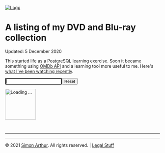 <script src="https://www.simonarthur.co.uk/includes/scripts/md-page.js"></script>

[![Logo](https://www.simonarthur.co.uk/includes/images/anomis66_jack.png "Keep It Simple, Simon")][home]






A listing of my DVD and Blu-ray collection
==========================================

Updated: 5 December 2020

This started life as a [PostgreSQL](https://www.postgresql.org/) learning exercise. Soon it became something using [OMDb API](https://www.omdbapi.com/) and a learning tool more useful to me. Here's [what I've been watching recently](https://m.imdb.com/user/ur90560186/checkins?sort=list_order%2Cdesc&view=grid).

<form action="#">
	<input type="text" name="quicksearch" id="quicksearch" autofocus /><input type="reset" />
</form>

<div id="loading">
	<p><img src="https://www.simonarthur.co.uk/includes/images/loading-gray.gif" alt="Loading ... " width="100" /></p>
</div>

<div id="csv-list">&nbsp;</div>

<script>
/* LOAD TSV OF MOVIES
------------------------------ */
document.getElementById("loading").style.display = ""; // show the loading image

if (window.XMLHttpRequest) {
	// ---- Code for IE7+, Firefox, Chrome, Opera, Safari -----
	xhttp=new XMLHttpRequest();
} 
else {  
	// ----- Code for IE6, IE5 -----
	xhttp=new ActiveXObject("Microsoft.XMLHTTP");
}
xhttp.onreadystatechange = function() {
	if (this.readyState == 4 && this.status == 200) {
		document.getElementById("loading").style.display = "none"; // hide the loading image
		doStuff(this.responseText); // if successful do stuff with it.
	}
};
var rnd = (Math.random() * (1000-0+1) ) << 0; // random() cache buster;
xhttp.open("GET", "myfilms.tsv?" + rnd, true);
xhttp.send();


/* FUNCTION TO DO STUFF WITH AJAX RESPONSE
------------------------------ */
function doStuff(file) {
	// Add SPACE after commas.
	file = file.replace(/(?:\,)/g, ', ');				
	// replace DELIMITER with next record code
	file = file.replace(/(?:\|)/g, '</td><td>');
	// replace EOL with next record code
	file = file.replace(/(?:\r\n|\r|\n)/g, '</tr><tr><td>');  
	// replace \N with space
	file = file.replace(/(?:\\N)/g, '&nbsp;');
	// top & tail the output to ensure valid html
	document.getElementById("csv-list").innerHTML = '<table><tr><td>' + file + '</tr></table>';
}
</script>

<script src="http://code.jquery.com/jquery-1.11.1.min.js"></script>
<script src="https://www.simonarthur.co.uk/includes/scripts/quick-filter.js"></script>




------

<ul id="myNavbar" class="columns"></ul>
<script src="https://www.simonarthur.co.uk/includes/scripts/navigation.main.js"></script>

------

&copy; 2021 [Simon Arthur][home].  All rights reserved. | [Legal Stuff][legal]

[home]: <https://www.simonarthur.co.uk/> "Keep It Simple, Simon"
[legal]: <https://www.simonarthur.co.uk/legal.html> "Legal Stuff"
